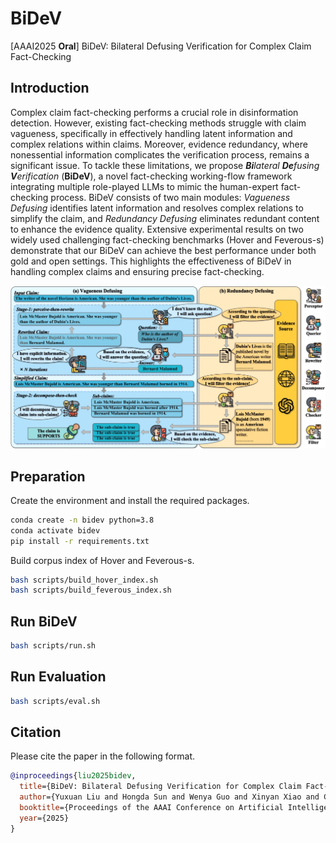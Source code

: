 # BiDeV
[AAAI2025 **Oral**] BiDeV: Bilateral Defusing Verification for Complex Claim Fact-Checking 

## Introduction

Complex claim fact-checking performs a crucial role in disinformation detection. 
However, existing fact-checking methods struggle with claim vagueness, specifically in effectively handling latent information and complex relations within claims.
Moreover, evidence redundancy, where nonessential information complicates the verification process, remains a significant issue.
To tackle these limitations, we propose ***Bi**lateral **De**fusing **V**erification* (**BiDeV**), a novel fact-checking working-flow framework integrating multiple role-played LLMs to mimic the human-expert fact-checking process. 
BiDeV consists of two main modules: *Vagueness Defusing* identifies latent information and resolves complex relations to simplify the claim, and *Redundancy Defusing* eliminates redundant content to enhance the evidence quality.
Extensive experimental results on two widely used challenging fact-checking benchmarks (Hover and Feverous-s) demonstrate that our BiDeV can achieve the best performance under both gold and open settings. This highlights the effectiveness of BiDeV in handling complex claims and ensuring precise fact-checking.

![The Overview of BiDeV](./asserts/model.jpg)

## Preparation

Create the environment and install the required packages.

```bash
conda create -n bidev python=3.8
conda activate bidev
pip install -r requirements.txt
```
Build corpus index of Hover and Feverous-s.

```bash
bash scripts/build_hover_index.sh
bash scripts/build_feverous_index.sh
```
## Run BiDeV

```bash
bash scripts/run.sh 
```

## Run Evaluation

```bash
bash scripts/eval.sh
```

## Citation

Please cite the paper in the following format.

```bibtex
@inproceedings{liu2025bidev,
  title={BiDeV: Bilateral Defusing Verification for Complex Claim Fact-Checking},
  author={Yuxuan Liu and Hongda Sun and Wenya Guo and Xinyan Xiao and Cunli Mao and Zhengtao Yu and Rui Yan},
  booktitle={Proceedings of the AAAI Conference on Artificial Intelligence},
  year={2025}
}
```
